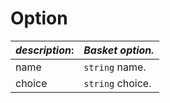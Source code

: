 
# Option

| *description*:   | *Basket option.*|
|----|----|
| name |    ``` string ```  name.|
| choice |    ``` string ```  choice.|  










